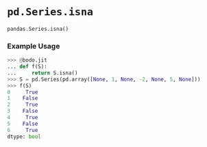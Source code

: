 # `pd.Series.isna`

`pandas.Series.isna()`

### Example Usage

``` py
>>> @bodo.jit
... def f(S):
...     return S.isna()
>>> S = pd.Series(pd.array([None, 1, None, -2, None, 5, None]))
>>> f(S)
0     True
1    False
2     True
3    False
4     True
5    False
6     True
dtype: bool
```

